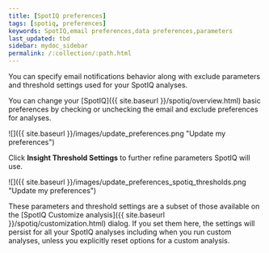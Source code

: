 ```yaml
---
title: [SpotIQ preferences]
tags: [spotiq, preferences]
keywords: SpotIQ,email preferences,data preferences,parameters
last_updated: tbd
sidebar: mydoc_sidebar
permalink: /:collection/:path.html
---
```

You can specify email notifications behavior along with exclude parameters and
threshold settings used for your SpotIQ analyses.

You can change your [SpotIQ]({{ site.baseurl }}/spotiq/overview.html) basic
preferences by checking or unchecking the email and exclude preferences for analyses.

 ![]({{ site.baseurl }}/images/update_preferences.png "Update my preferences")

 Click **Insight Threshold Settings** to further refine parameters SpotIQ will use.

 ![]({{ site.baseurl }}/images/update_preferences_spotiq_thresholds.png "Update my preferences")

 These parameters and threshold settings are a subset of those available on the
 [SpotIQ Customize analysis]({{ site.baseurl }}/spotiq/customization.html) dialog.
 If you set them here, the settings will persist for all your SpotIQ analyses including
 when you run custom analyses, unless you explicitly reset options for a custom analysis.
